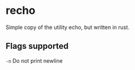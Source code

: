 # recho

Simple copy of the utility echo, but written in rust.

## Flags supported

`-n` Do not print newline
